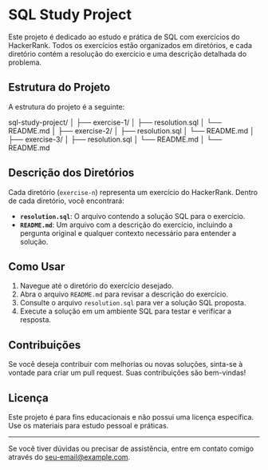 # SQL Study Project

Este projeto é dedicado ao estudo e prática de SQL com exercícios do HackerRank. Todos os exercícios estão organizados em diretórios, e cada diretório contém a resolução do exercício e uma descrição detalhada do problema.

## Estrutura do Projeto

A estrutura do projeto é a seguinte:

sql-study-project/
│
├── exercise-1/
│ ├── resolution.sql
│ └── README.md
│
├── exercise-2/
│ ├── resolution.sql
│ └── README.md
│
├── exercise-3/
│ ├── resolution.sql
│ └── README.md
│
└── README.md

## Descrição dos Diretórios

Cada diretório (`exercise-n`) representa um exercício do HackerRank. Dentro de cada diretório, você encontrará:

- **`resolution.sql`**: O arquivo contendo a solução SQL para o exercício.
- **`README.md`**: Um arquivo com a descrição do exercício, incluindo a pergunta original e qualquer contexto necessário para entender a solução.

## Como Usar

1. Navegue até o diretório do exercício desejado.
2. Abra o arquivo `README.md` para revisar a descrição do exercício.
3. Consulte o arquivo `resolution.sql` para ver a solução SQL proposta.
4. Execute a solução em um ambiente SQL para testar e verificar a resposta.

## Contribuições

Se você deseja contribuir com melhorias ou novas soluções, sinta-se à vontade para criar um pull request. Suas contribuições são bem-vindas!

## Licença

Este projeto é para fins educacionais e não possui uma licença específica. Use os materiais para estudo pessoal e práticas.

---

Se você tiver dúvidas ou precisar de assistência, entre em contato comigo através do [seu-email@example.com](mailto:seu-email@example.com).

